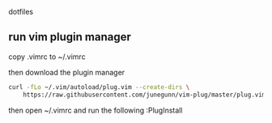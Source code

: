 dotfiles

## run vim plugin manager
copy .vimrc to ~/.vimrc

then download the plugin manager
```bash
curl -fLo ~/.vim/autoload/plug.vim --create-dirs \
    https://raw.githubusercontent.com/junegunn/vim-plug/master/plug.vim
```

then open ~/.vimrc and run the following
:PlugInstall

